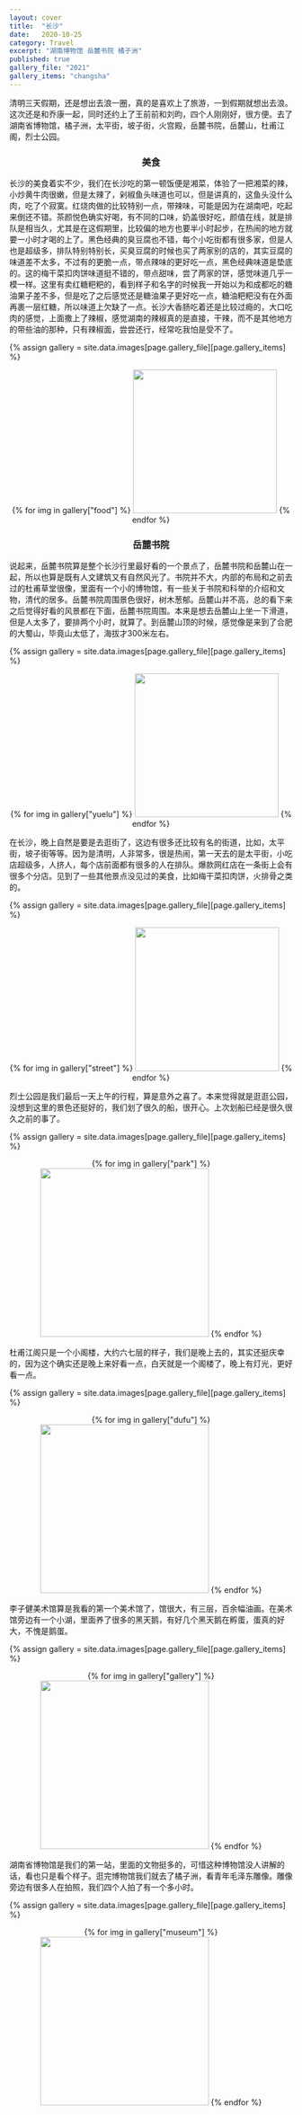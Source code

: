 ```yaml
---
layout: cover
title:  "长沙"
date:   2020-10-25
category: Travel
excerpt: "湖南博物馆 岳麓书院 橘子洲"
published: true
gallery_file: "2021"
gallery_items: "changsha"
---
```


清明三天假期，还是想出去浪一圈，真的是喜欢上了旅游，一到假期就想出去浪。这次还是和乔康一起，同时还约上了王前前和刘昀，四个人刚刚好，很方便。去了湖南省博物馆，橘子洲，太平街，坡子街，火宫殿，岳麓书院，岳麓山，杜甫江阁，烈士公园。

### <center>美食</center>

长沙的美食着实不少，我们在长沙吃的第一顿饭便是湘菜，体验了一把湘菜的辣，小炒黄牛肉很嫩，但是太辣了，剁椒鱼头味道也可以，但是讲真的，这鱼头没什么肉，吃了个寂寞。红烧肉做的比较特别一点，带辣味，可能是因为在湖南吧，吃起来倒还不错。茶颜悦色确实好喝，有不同的口味，奶盖很好吃，颜值在线，就是排队是相当久，尤其是在这假期里，比较偏的地方也要半小时起步，在热闹的地方就要一小时才喝的上了。黑色经典的臭豆腐也不错，每个小吃街都有很多家，但是人也是超级多，排队特别特别长，买臭豆腐的时候也买了两家别的店的，其实豆腐的味道差不太多，不过有的更脆一点，带点辣味的更好吃一点，黑色经典味道是垫底的。这的梅干菜扣肉饼味道挺不错的，带点甜味，尝了两家的饼，感觉味道几乎一模一样。这里有卖红糖粑粑的，看到样子和名字的时候我一开始以为和成都吃的糖油果子差不多，但是吃了之后感觉还是糖油果子更好吃一点，糖油粑粑没有在外面再裹一层红糖，所以味道上欠缺了一点。长沙大香肠吃着还是比较过瘾的，大口吃肉的感觉，上面撒上了辣椒，感觉湖南的辣椒真的是直接，干辣，而不是其他地方的带些油的那种，只有辣椒面，尝尝还行，经常吃我怕是受不了。

{% assign gallery  = site.data.images[page.gallery_file][page.gallery_items] %}
<center class="half">
    {% for img in gallery["food"] %}
    <img class="img-zoom" src="{{gallery['root']}}{{ img[0] }}" alt="" height="256" />
    {% endfor %}
</center>

### <center>岳麓书院</center>

说起来，岳麓书院算是整个长沙行里最好看的一个景点了，岳麓书院和岳麓山在一起，所以也算是既有人文建筑又有自然风光了。书院并不大，内部的布局和之前去过的杜甫草堂很像，里面有一个小的博物馆，有一些关于书院和科举的介绍和文物，清代的居多。岳麓书院周围景色很好，树木葱郁。岳麓山并不高，总的看下来之后觉得好看的风景都在下面，岳麓书院周围。本来是想去岳麓山上坐一下滑道，但是人太多了，要排两个小时，就算了。到岳麓山顶的时候，感觉像是来到了合肥的大蜀山，毕竟山太低了，海拔才300米左右。

{% assign gallery  = site.data.images[page.gallery_file][page.gallery_items] %}
<center class="half">
    {% for img in gallery["yuelu"] %}
    <img class="img-zoom" src="{{gallery['root']}}{{ img[0] }}" alt="" height="256" />
    {% endfor %}
</center>

在长沙，晚上自然是要是去逛街了，这边有很多还比较有名的街道，比如，太平街，坡子街等等。因为是清明，人非常多，很是热闹，第一天去的是太平街，小吃店超级多，人挤人，每个店前面都有很多的人在排队。爆款网红店在一条街上会有很多个分店。见到了一些其他景点没见过的美食，比如梅干菜扣肉饼，火排骨之类的。

{% assign gallery  = site.data.images[page.gallery_file][page.gallery_items] %}
<center class="half">
    {% for img in gallery["street"] %}
    <img class="img-zoom" src="{{gallery['root']}}{{ img[0] }}" alt="" height="256" />
    {% endfor %}
</center>

烈士公园是我们最后一天上午的行程，算是意外之喜了。本来觉得就是逛逛公园，没想到这里的景色还挺好的，我们划了很久的船，很开心。上次划船已经是很久很久之前的事了。

{% assign gallery  = site.data.images[page.gallery_file][page.gallery_items] %}
<center class="half">
    {% for img in gallery["park"] %}
    <img class="img-zoom" src="{{gallery['root']}}{{ img[0] }}" alt="" height="300" />
    {% endfor %}
</center>

杜甫江阁只是一个小阁楼，大约六七层的样子，我们是晚上去的，其实还挺庆幸的，因为这个确实还是晚上来好看一点，白天就是一个阁楼了，晚上有灯光，更好看一点。

{% assign gallery  = site.data.images[page.gallery_file][page.gallery_items] %}
<center class="half">
    {% for img in gallery["dufu"] %}
    <img class="img-zoom" src="{{gallery['root']}}{{ img[0] }}" alt="" height="300" />
    {% endfor %}
</center>

李子健美术馆算是我看的第一个美术馆了，馆很大，有三层，百余幅油画。在美术馆旁边有一个小湖，里面养了很多的黑天鹅，有好几个黑天鹅在孵蛋，蛋真的好大，不愧是鹅蛋。

{% assign gallery  = site.data.images[page.gallery_file][page.gallery_items] %}
<center class="half">
    {% for img in gallery["gallery"] %}
    <img class="img-zoom" src="{{gallery['root']}}{{ img[0] }}" alt="" height="300" />
    {% endfor %}
</center>

湖南省博物馆是我们的第一站，里面的文物挺多的，可惜这种博物馆没人讲解的话，看也只是看个样子。逛完博物馆我们就去了橘子洲，看青年毛泽东雕像。雕像旁边有很多人在拍照，我们四个人拍了有一个多小时。

{% assign gallery  = site.data.images[page.gallery_file][page.gallery_items] %}
<center class="half">
    {% for img in gallery["museum"] %}
    <img class="img-zoom" src="{{gallery['root']}}{{ img[0] }}" alt="" height="300" />
    {% endfor %}
</center>